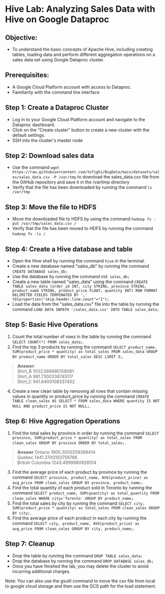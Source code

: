 # Hive Lab: Analyzing Sales Data with Hive on Google Dataproc

## Objective: 
- To understand the basic concepts of Apache Hive, including creating tables, loading data and perform different aggregation operations on a sales data set using Google Dataproc cluster.

## Prerequisites: 
- A Google Cloud Platform account with access to Dataproc.
- Familiarity with the command line interface

## Step 1: Create a Dataproc Cluster
- Log in to your Google Cloud Platform account and navigate to the Dataproc dashboard.
- Click on the "Create cluster" button to create a new cluster with the default settings.
- SSH into the cluster's master node

## Step 2: Download sales data
- Use the command `wget https://raw.githubusercontent.com/tofighi/BigData/main/datasets/sales/sales_data.csv -P /var/tmp` to download the sales_data.csv file from the GitHub repository and save it in the /var/tmp directory
- Verify that the file has been downloaded by running the command `ls /var/tmp`

## Step 3: Move the file to HDFS
- Move the downloaded file to HDFS by using the command `hadoop fs -put /var/tmp/sales_data.csv /`
- Verify that the file has been moved to HDFS by running the command `hadoop fs -ls /`

## Step 4: Create a Hive database and table
- Open the Hive shell by running the command `hive` in the terminal.
- Create a new database named "sales_db" by running the command `CREATE DATABASE sales_db;`
- Use the database by running the command `USE sales_db;`
- Create a new table named "sales_data" using the command `CREATE TABLE sales_data (order_id INT, city STRING, province STRING, product_name STRING, product_price FLOAT, quantity INT) ROW FORMAT DELIMITED FIELDS TERMINATED BY ',' tblproperties("skip.header.line.count"="1");`
- Load the data from the "sales_data.csv" file into the table by running the command `LOAD DATA INPATH '/sales_data.csv' INTO TABLE sales_data;`

## Step 5: Basic Hive Operations

1. Count the total number of rows in the table by running the command `SELECT COUNT(*) FROM sales_data;`.
2. Find the top 3 products by running the command `SELECT product_name, SUM(product_price * quantity) as total_sales FROM sales_data GROUP BY product_name ORDER BY total_sales DESC LIMIT 3;`.

> **Answer:** \
> Shirt_B 1033.569990158081 \
> Shirt_A 981.7300338745117 \
> Shirt_C 941.6400108337402 

4. Create a new clean table by removing all rows that contain missing values in quantity or product_price by running the command `CREATE TABLE clean_sales AS SELECT * FROM sales_data WHERE quantity IS NOT NULL AND product_price IS NOT NULL;`.

## Step 6: Hive Aggregation Operations

1. Find the total sales by province in order by running the command `SELECT province, SUM(product_price * quantity) as total_sales FROM clean_sales GROUP BY province ORDER BY total_sales;`.

> **Answer**
> Ontario 1905.3000259399414 \
> Quebec  1441.3700103759766 \
> British Columbia        1243.4999980926514

3. Find the average price of each product by province by running the command `SELECT province, product_name, AVG(product_price) as avg_price FROM clean_sales GROUP BY province, product_name;`.
4. Find the total quantity of each product sold in Toronto by running the command `SELECT product_name, SUM(quantity) as total_quantity FROM clean_sales WHERE city='Toronto' GROUP BY product_name;`.
5. Find the total sales by city by running the command `SELECT city, SUM(product_price * quantity) as total_sales FROM clean_sales GROUP BY city;`.
6. Find the average price of each product in each city by running the command `SELECT city, product_name, AVG(product_price) as avg_price FROM clean_sales GROUP BY city, product_name;`.

## Step 7: Cleanup
- Drop the table by running the command `DROP TABLE sales_data;`
- Drop the database by running the command `DROP DATABASE sales_db;`
- Once you have finished the lab, you may delete the cluster to avoid incurring additional charges.

Note: You can also use the gsutil command to move the csv file from local to google cloud storage and then use the GCS path for the load statement.
